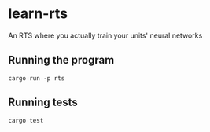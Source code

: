 # learn-rts
An RTS where you actually train your units' neural networks


## Running the program
```
cargo run -p rts
```

## Running tests
```
cargo test
```